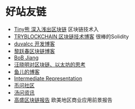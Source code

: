 # 好站友链

* [Tiny熊 深入浅出区块链](https://learnblockchain.cn)	区块链技术入
* [TRYBLOCKCHAIN 区块链技术博客](http://www.tryblockchain.org)	很棒的Solidity
* [duvalcc 开发博客](https://duvalcc.github.io)
* [黎跃春区块链博客](http://liyuechun.org/#blog)
* [BoB Jiang](https://www.bobjiang.com)
* [汪晓明对区块链、以太坊的思考](http://wangxiaoming.com/blog/2016/07/15/e19/)
* [鱼儿的博客](https://yuerblog.cc)
* [Intermediate Representation](http://ice1000.org)
* [币问社区](https://www.bitask.org)
* [汤问资讯](http://news.tangwen.org)
* [高盛区块链报告](http://book.8btc.com/books/1/gaosheng_blockchain_report/_book/)	欧美地区商业应用前景报告
